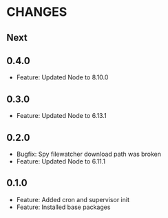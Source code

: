 # CHANGES

## Next

## 0.4.0

- Feature: Updated Node to 8.10.0

## 0.3.0

- Feature: Updated Node to 6.13.1

## 0.2.0

- Bugfix: Spy filewatcher download path was broken
- Feature: Updated Node to 6.11.1

## 0.1.0

- Feature: Added cron and supervisor init
- Feature: Installed base packages

